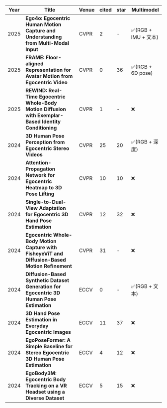 | Year | Title | Venue | cited | star | Multimodel |
|------|-------|-------|-------|------|------------|
| 2025 | **Ego4o: Egocentric Human Motion Capture and Understanding from Multi-Modal Input** | CVPR | 2 | - | ✅(RGB + IMU + 文本) |
| 2025 | **FRAME: Floor-aligned Representation for Avatar Motion from Egocentric Video** | CVPR | 0 | 36 | ✅(RGB + 6D pose) |
| 2025 | **REWIND: Real-Time Egocentric Whole-Body Motion Diffusion with Exemplar-Based Identity Conditioning** | CVPR | 1 | - | ❌ |
| 2024 | **3D Human Pose Perception from Egocentric Stereo Videos** | CVPR | 25 | 20 | ✅(RGB + 深度) |
| 2024 | **Attention-Propagation Network for Egocentric Heatmap to 3D Pose Lifting** | CVPR | 10 | 10 | ❌ |
| 2024 | **Single-to-Dual-View Adaptation for Egocentric 3D Hand Pose Estimation** | CVPR | 12 | 32 | ❌ |
| 2024 | **Egocentric Whole-Body Motion Capture with FisheyeViT and Diffusion-Based Motion Refinement** | CVPR | 31 | - | ❌ |
| 2024 | **Diffusion-Based Synthetic Dataset Generation for Egocentric 3D Human Pose Estimation** | ECCV | 0 | - | ✅(RGB + 文本) |
| 2024 | **3D Hand Pose Estimation in Everyday Egocentric Images** | ECCV | 11 | 37 | ❌ |
| 2024 | **EgoPoseFormer: A Simple Baseline for Stereo Egocentric 3D Human Pose Estimation** | ECCV | 4 | 12 | ❌ |
| 2024 | **EgoBody3M: Egocentric Body Tracking on a VR Headset using a Diverse Dataset** | ECCV | 5 | 15 | ❌ |
